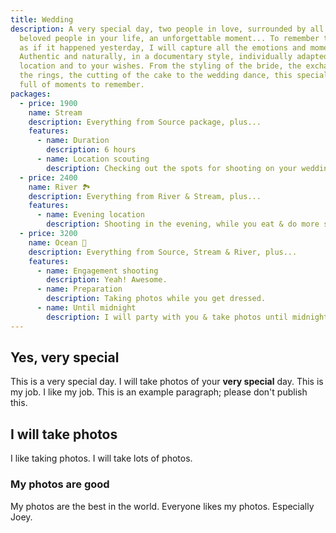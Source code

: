 ```yaml
---
title: Wedding
description: A very special day, two people in love, surrounded by all the
  beloved people in your life, an unforgettable moment... To remember this day
  as if it happened yesterday, I will capture all the emotions and moments.
  Authentic and naturally, in a documentary style, individually adapted to the
  location and to your wishes. From the styling of the bride, the exchange of
  the rings, the cutting of the cake to the wedding dance, this special day is
  full of moments to remember.
packages:
  - price: 1900
    name: Stream
    description: Everything from Source package, plus...
    features:
      - name: Duration
        description: 6 hours
      - name: Location scouting
        description: Checking out the spots for shooting on your wedding day.
  - price: 2400
    name: River 🏞️
    description: Everything from River & Stream, plus...
    features:
      - name: Evening location
        description: Shooting in the evening, while you eat & do more stuff.
  - price: 3200
    name: Ocean 🌊
    description: Everything from Source, Stream & River, plus...
    features:
      - name: Engagement shooting
        description: Yeah! Awesome.
      - name: Preparation
        description: Taking photos while you get dressed.
      - name: Until midnight
        description: I will party with you & take photos until midnight.
---
```

## Yes, very special

This is a very special day. I will take photos of your **very special** day. This is my job. I like my job. This is an example paragraph; please don't publish this.

## I will take photos

I like taking photos. I will take lots of photos.

### My photos are good

My photos are the best in the world. Everyone likes my photos. Especially Joey.